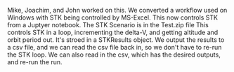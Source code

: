 Mike, Joachim, and John worked on this.
We converted a workflow used on Windows with STK being controlled by MS-Excel.
This now controls STK from a Juptyer notebook.
The STK Scenario is in the Test.zip file
This controls STK in a loop, incrementing the delta-V, and getting altitude and orbit period out.
It's stroed in a STKResults object.
We output the results to a csv file, and we can read the csv file back in, so we don't have to re-run the STK loop.
We can also read in the csv, which has the desired outputs, and re-run the run.
